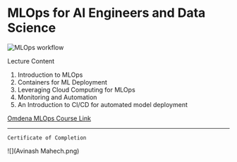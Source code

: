 # MLOps for AI Engineers and Data Science

![MLOps workflow](https://ml-ops.org/img/mlops-phasen.jpg)

Lecture Content

1. Introduction to MLOps
2. Containers for ML Deployment
3. Leveraging Cloud Computing for MLOps
4. Monitoring and Automation
5. An Introduction to CI/CD for automated model deployment

[Omdena MLOps Course Link](https://omdena.com/course/mlops-for-ai-engineers-and-data-scientists/) 

-------------------------------------------------
```
Certificate of Completion

```
![](Avinash Mahech.png)
